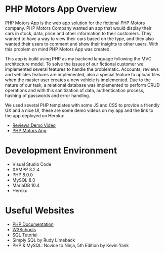 # PHP Motors App Overview

PHP Motors App is the web app solution for the fictional PHP Motors company. PHP Motors Company wanted an app that would display their cars in stock, data, price and other information to their customers. They wanted to have a way to view their cars based on the type, and they also wanted their users to comment and show their insights to other users. With this problem on mind PHP Motors App was created.

This app is build using PHP as my backend language following the MVC architecture model. To solve the issues of our fictional customer we implemented several features to handle the problematic. Accounts, reviews and vehicles features are implemented, also a special feature to upload files when the master user creates a new vehicle is implemented. Due to the nature of our task, a relational database was implemented to perform CRUD operations and with this sanitization of data, authentication process, hashing of passwords and error handling. 

We used several PHP templates with some JS and CSS to provide a friendly UX and a nice UI, these are some demo videos on my app and the link to the app deployed on Heroku:

* [Reviews Demo Video](https://www.youtube.com/watch?v=pqCiOmcv1o0&t=1s)
* [PHP Motors App](https://phpmotors-app.herokuapp.com/)

# Development Environment

* Visual Studio Code
* XAMPP 3.2.4
* PHP 8.0.0
* MySQL 8.0
* MariaDB 10.4
* Heroku

# Useful Websites

* [PHP Documentation](https://www.php.net/manual/en/index.php)
* [W3Schools](https://www.w3schools.com/)
* [SQL Tutorial](https://www.dofactory.com/sql/)
* Simply SQL by Rudy Limeback
* PHP & MySQL: Novice to Ninja, 5th Edition by Kevin Yank